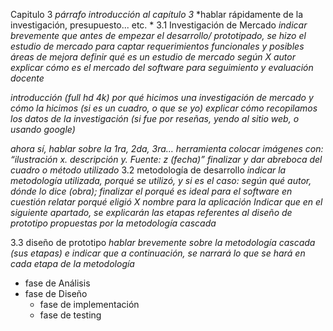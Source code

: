 Capitulo 3
*párrafo introducción al capítulo 3*
*hablar rápidamente de la investigación, presupuesto... etc. *
3.1 Investigación de Mercado
*indicar brevemente que antes de empezar el desarrollo/ prototipado, se hizo el estudio de mercado para captar requerimientos funcionales y posibles áreas de mejora*
*definir qué es un estudio de mercado según X autor*
*explicar cómo es el mercado del software para seguimiento y evaluación docente*

*introducción (full hd 4k) por qué hicimos una investigación de mercado y cómo la hicimos (si es un cuadro, o que se yo)*
*explicar cómo recopilamos los datos de la investigación (si fue por reseñas, yendo al sitio web, o usando google)*

*ahora sí, hablar sobre la 1ra, 2da, 3ra… herramienta*
  *colocar imágenes con: “ilustración x. descripción y. Fuente: z (fecha)”*
*finalizar y dar abreboca del cuadro o método utilizado*
3.2 metodología de desarrollo
*indicar la metodología utilizada, porqué se utilizó, y si es el caso: según qué autor, dónde lo dice (obra); finalizar el porqué es ideal para el software en cuestión*
*relatar porqué eligió X nombre para la aplicación*
*Indicar que en el siguiente apartado, se explicarán las etapas referentes al diseño de prototipo propuestas por la metodología cascada*

3.3 diseño de prototipo
*hablar brevemente sobre la metodología cascada (sus etapas) e indicar que a continuación, se narrará lo que se hará en cada etapa de la metodología*
  - fase de Análisis
- fase de Diseño
  - fase de implementación
  - fase de testing
